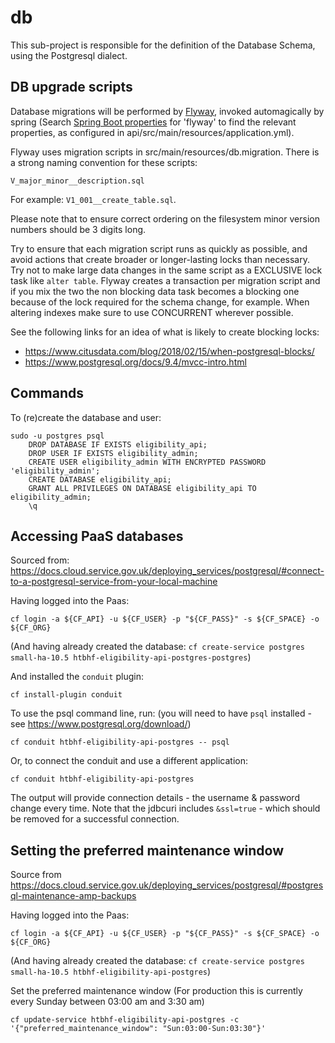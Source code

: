 db
=============

This sub-project is responsible for the definition of the Database Schema, using the Postgresql dialect.


DB upgrade scripts
-------------

Database migrations will be performed by [Flyway](https://flywaydb.org/documentation/), invoked automagically by spring
(Search [Spring Boot properties](https://docs.spring.io/spring-boot/docs/current/reference/html/common-application-properties.html)
for 'flyway' to find the relevant properties, as configured in api/src/main/resources/application.yml).

Flyway uses migration scripts in src/main/resources/db.migration.
There is a strong naming convention for these scripts:
```
V_major_minor__description.sql
```
For example: `V1_001__create_table.sql`.

Please note that to ensure correct ordering on the filesystem minor version numbers should be 3 digits long.

Try to ensure that each migration script runs as quickly as possible, and avoid actions that create broader or longer-lasting locks than necessary.
Try not to make large data changes in the same script as a EXCLUSIVE lock task like `alter table`.
Flyway creates a transaction per migration script and if you mix the two the non blocking data task becomes a blocking one because of the lock required for the schema change, for example.
When altering indexes make sure to use CONCURRENT wherever possible.

See the following links for an idea of what is likely to create blocking locks:
- https://www.citusdata.com/blog/2018/02/15/when-postgresql-blocks/
- https://www.postgresql.org/docs/9.4/mvcc-intro.html


Commands
-------------
To (re)create the database and user:

```
sudo -u postgres psql
    DROP DATABASE IF EXISTS eligibility_api;
    DROP USER IF EXISTS eligibility_admin;
    CREATE USER eligibility_admin WITH ENCRYPTED PASSWORD 'eligibility_admin';
    CREATE DATABASE eligibility_api;
    GRANT ALL PRIVILEGES ON DATABASE eligibility_api TO eligibility_admin;
    \q
```

Accessing PaaS databases
-------------
Sourced from: https://docs.cloud.service.gov.uk/deploying_services/postgresql/#connect-to-a-postgresql-service-from-your-local-machine

Having logged into the Paas:
```
cf login -a ${CF_API} -u ${CF_USER} -p "${CF_PASS}" -s ${CF_SPACE} -o ${CF_ORG}
```
(And having already created the database: `cf create-service postgres small-ha-10.5 htbhf-eligibility-api-postgres-postgres`)

And installed the `conduit` plugin:
```
cf install-plugin conduit
```
To use the psql command line, run: (you will need to have `psql` installed - see https://www.postgresql.org/download/)
```
cf conduit htbhf-eligibility-api-postgres -- psql
```
Or, to connect the conduit and use a different application:
```
cf conduit htbhf-eligibility-api-postgres
```
The output will provide connection details - the username & password change every time.
Note that the jdbcuri includes `&ssl=true` - which should be removed for a successful connection.

Setting the preferred maintenance window
------------
Source from https://docs.cloud.service.gov.uk/deploying_services/postgresql/#postgresql-maintenance-amp-backups

Having logged into the Paas:
```
cf login -a ${CF_API} -u ${CF_USER} -p "${CF_PASS}" -s ${CF_SPACE} -o ${CF_ORG}
```
(And having already created the database: `cf create-service postgres small-ha-10.5 htbhf-eligibility-api-postgres`)

Set the preferred maintenance window (For production this is currently every Sunday between 03:00 am and 3:30 am)
```
cf update-service htbhf-eligibility-api-postgres -c '{"preferred_maintenance_window": "Sun:03:00-Sun:03:30"}'
```
